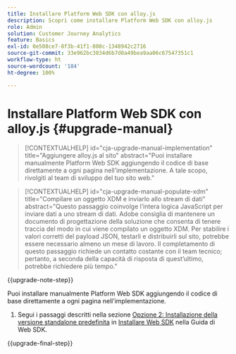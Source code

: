 ```yaml
---
title: Installare Platform Web SDK con alloy.js
description: Scopri come installare Platform Web SDK con alloy.js
role: Admin
solution: Customer Journey Analytics
feature: Basics
exl-id: 0e508ce7-8f3b-41f1-808c-1348942c2716
source-git-commit: 33e962bc3834d6b7d0a49bea9aa06c67547351c1
workflow-type: ht
source-wordcount: '184'
ht-degree: 100%

---
```


# Installare Platform Web SDK con alloy.js {#upgrade-manual}

<!-- markdownlint-disable MD034 -->

>[!CONTEXTUALHELP]
>id="cja-upgrade-manual-implementation"
>title="Aggiungere alloy.js al sito"
>abstract="Puoi installare manualmente Platform Web SDK aggiungendo il codice di base direttamente a ogni pagina nell’implementazione. A tale scopo, rivolgiti al team di sviluppo del tuo sito web."

<!-- markdownlint-enable MD034 -->

<!-- markdownlint-disable MD034 -->

>[!CONTEXTUALHELP]
>id="cja-upgrade-manual-populate-xdm"
>title="Compilare un oggetto XDM e inviarlo allo stream di dati"
>abstract="Questo passaggio coinvolge l’intera logica JavaScript per inviare dati a uno stream di dati. Adobe consiglia di mantenere un documento di progettazione della soluzione che consenta di tenere traccia del modo in cui viene compilato un oggetto XDM. Per stabilire i valori corretti del payload JSON, testarli e distribuirli sul sito, potrebbe essere necessario almeno un mese di lavoro. Il completamento di questo passaggio richiede un contatto costante con il team tecnico; pertanto, a seconda della capacità di risposta di quest’ultimo, potrebbe richiedere più tempo."

<!-- markdownlint-enable MD034 -->

{{upgrade-note-step}}

Puoi installare manualmente Platform Web SDK aggiungendo il codice di base direttamente a ogni pagina nell’implementazione.

1. Segui i passaggi descritti nella sezione [Opzione 2: Installazione della versione standalone predefinita](https://experienceleague.adobe.com/it/docs/experience-platform/edge/fundamentals/installing-the-sdk#option-2-installing-the-prebuilt-standalone-version) in [Installare Web SDK](https://experienceleague.adobe.com/it/docs/experience-platform/edge/fundamentals/installing-the-sdk) nella Guida di Web SDK.

{{upgrade-final-step}}

